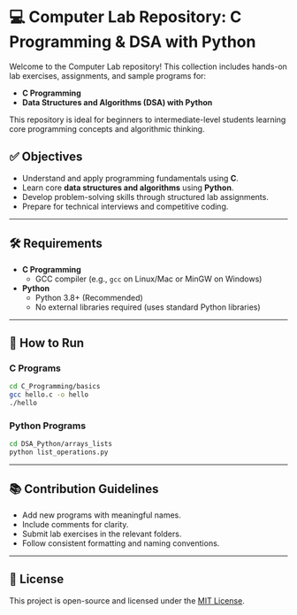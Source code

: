 # 💻 Computer Lab Repository: C Programming & DSA with Python

Welcome to the Computer Lab repository! This collection includes hands-on lab exercises, assignments, and sample programs for:

- **C Programming**
- **Data Structures and Algorithms (DSA) with Python**

This repository is ideal for beginners to intermediate-level students learning core programming concepts and algorithmic thinking.

## ✅ Objectives

- Understand and apply programming fundamentals using **C**.
- Learn core **data structures and algorithms** using **Python**.
- Develop problem-solving skills through structured lab assignments.
- Prepare for technical interviews and competitive coding.

---

## 🛠 Requirements

- **C Programming**
  - GCC compiler (e.g., `gcc` on Linux/Mac or MinGW on Windows)
- **Python**
  - Python 3.8+ (Recommended)
  - No external libraries required (uses standard Python libraries)

---

## 🚀 How to Run

### C Programs

```bash
cd C_Programming/basics
gcc hello.c -o hello
./hello
```

### Python Programs

```bash
cd DSA_Python/arrays_lists
python list_operations.py
```

---

## 📚 Contribution Guidelines

- Add new programs with meaningful names.
- Include comments for clarity.
- Submit lab exercises in the relevant folders.
- Follow consistent formatting and naming conventions.

---

## 📌 License

This project is open-source and licensed under the [MIT License](LICENSE).
